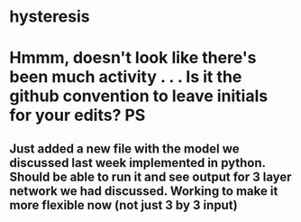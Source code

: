 # hysteresis

# Hmmm, doesn't look like there's been much activity . . . Is it the github convention to leave initials for your edits? PS


## Just added a new file with the model we discussed last week implemented in python. Should be able to run it and see output for 3 layer network we had discussed. Working to make it more flexible now (not just 3 by 3 input)
